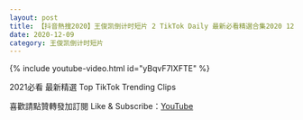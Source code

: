 ```yaml
---
layout: post
title: 【抖音熱搜2020】王俊凯倒计时短片 2 TikTok Daily 最新必看精選合集2020 12 09
date: 2020-12-09
category: 王俊凯倒计时短片
---
```


{% include youtube-video.html id="yBqvF7IXFTE" %}

2021必看 最新精選 Top TikTok Trending Clips

喜歡請點贊轉發加訂閱 Like & Subscribe：[YouTube](https://www.youtube.com/channel/UCAoR7VcanIPd04uEq_GIylA/videos)

